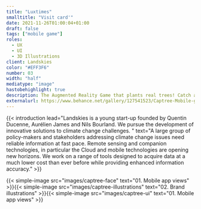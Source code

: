 ```yaml
---
title: "Luxtimes"
smalltitle: "Visit card'"
date: 2021-11-26T01:00:04+01:00
draft: false
tags: ["mobile game"]
roles:
  - UX
  - UI
  - 3D Illustrations
client: Landskies
color: "#EFF3F6"
number: 03
width: "half"
mediatype: "image"
hastobehighlight: true
description: The Augmented Reality Game that plants real trees! Catch as many trees as possible near you and reforest soils around the world
externalurl: https://www.behance.net/gallery/127541523/Captree-Mobile-game
---
```


<!--more-->

{{< introduction lead="Landskies is a young start-up founded by Quentin Ducenne, Aurélien James and Nils Bourland. We pursue the development of innovative solutions to climate change challenges. " text="A large group of policy-makers and stakeholders addressing climate change issues need reliable information at fast pace. Remote sensing and companion technologies, in particular the Cloud and mobile technologies are opening new horizons. We work on a range of tools designed to acquire data at a much lower cost than ever before while providing enhanced information accuracy."  >}}

{{< simple-image src="images/captree-face" text="01. Mobile app views" >}}{{< simple-image src="images/captree-illustrations" text="02. Brand illustrations" >}}{{< simple-image src="images/captree-ui" text="01. Mobile app views" >}}
